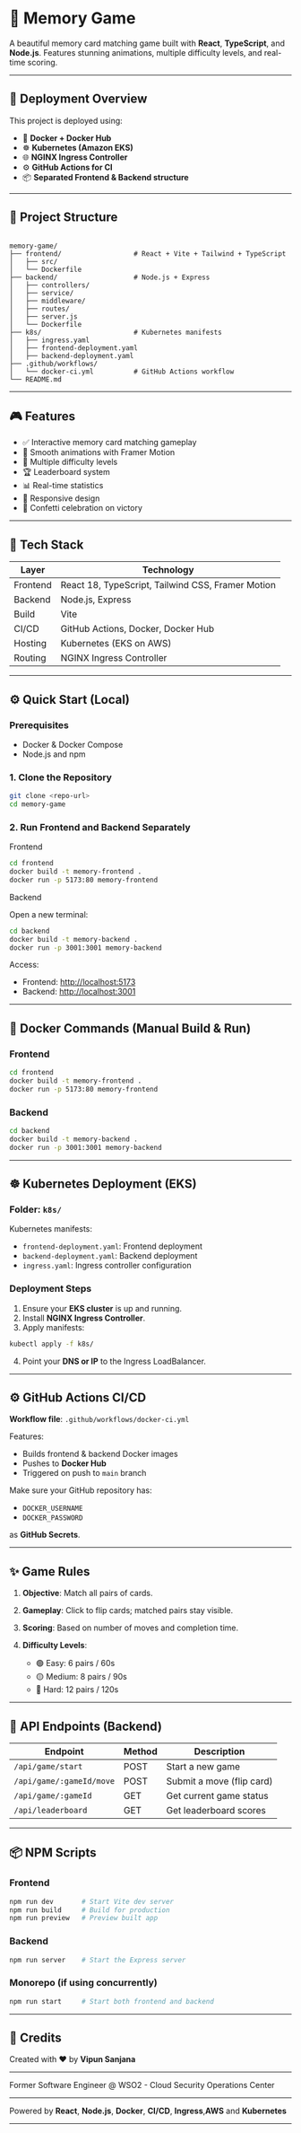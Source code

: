 # 🧠 Memory Game

A beautiful memory card matching game built with **React**, **TypeScript**, and **Node.js**. Features stunning animations, multiple difficulty levels, and real-time scoring.

---

## 🚀 Deployment Overview

This project is deployed using:

- 🐳 **Docker + Docker Hub**
- ☸️ **Kubernetes (Amazon EKS)**
- 🌐 **NGINX Ingress Controller**
- ⚙️ **GitHub Actions for CI**
- 📦 **Separated Frontend & Backend structure**

---

## 📁 Project Structure

```

memory-game/
├── frontend/                  # React + Vite + Tailwind + TypeScript
│   ├── src/
│   └── Dockerfile
├── backend/                   # Node.js + Express
│   ├── controllers/
│   ├── service/
│   ├── middleware/
│   ├── routes/
│   ├── server.js
│   └── Dockerfile
├── k8s/                       # Kubernetes manifests
│   ├── ingress.yaml
│   ├── frontend-deployment.yaml
│   ├── backend-deployment.yaml
├── .github/workflows/
│   └── docker-ci.yml          # GitHub Actions workflow
└── README.md

````

---

## 🎮 Features

- ✅ Interactive memory card matching gameplay
- 💫 Smooth animations with Framer Motion
- 🧠 Multiple difficulty levels
- 🏆 Leaderboard system
- 📊 Real-time statistics
- 📱 Responsive design
- 🎉 Confetti celebration on victory

---

## 🧱 Tech Stack

| Layer     | Technology                                    |
|-----------|-----------------------------------------------|
| Frontend  | React 18, TypeScript, Tailwind CSS, Framer Motion |
| Backend   | Node.js, Express                              |
| Build     | Vite                                           |
| CI/CD     | GitHub Actions, Docker, Docker Hub            |
| Hosting   | Kubernetes (EKS on AWS)                       |
| Routing   | NGINX Ingress Controller                      |

---

## ⚙️ Quick Start (Local)

### Prerequisites

- Docker & Docker Compose
- Node.js and npm

### 1. Clone the Repository

```bash
git clone <repo-url>
cd memory-game
````

### 2. Run Frontend and Backend Separately
Frontend

```bash
cd frontend
docker build -t memory-frontend .
docker run -p 5173:80 memory-frontend
````

Backend

Open a new terminal:

```bash
cd backend
docker build -t memory-backend .
docker run -p 3001:3001 memory-backend
````

Access:

* Frontend: [http://localhost:5173](http://localhost:5173)
* Backend: [http://localhost:3001](http://localhost:3001)

---

## 🐳 Docker Commands (Manual Build & Run)

### Frontend

```bash
cd frontend
docker build -t memory-frontend .
docker run -p 5173:80 memory-frontend
```

### Backend

```bash
cd backend
docker build -t memory-backend .
docker run -p 3001:3001 memory-backend
```

---

## ☸️ Kubernetes Deployment (EKS)

### Folder: `k8s/`

Kubernetes manifests:

* `frontend-deployment.yaml`: Frontend deployment
* `backend-deployment.yaml`: Backend deployment
* `ingress.yaml`: Ingress controller configuration

### Deployment Steps

1. Ensure your **EKS cluster** is up and running.
2. Install **NGINX Ingress Controller**.
3. Apply manifests:

```bash
kubectl apply -f k8s/
```

4. Point your **DNS or IP** to the Ingress LoadBalancer.

---

## ⚙️ GitHub Actions CI/CD

**Workflow file**: `.github/workflows/docker-ci.yml`

Features:

* Builds frontend & backend Docker images
* Pushes to **Docker Hub**
* Triggered on push to `main` branch

Make sure your GitHub repository has:

* `DOCKER_USERNAME`
* `DOCKER_PASSWORD`

as **GitHub Secrets**.

---

## ✨ Game Rules

1. **Objective**: Match all pairs of cards.
2. **Gameplay**: Click to flip cards; matched pairs stay visible.
3. **Scoring**: Based on number of moves and completion time.
4. **Difficulty Levels**:

   * 🟢 Easy: 6 pairs / 60s
   * 🟡 Medium: 8 pairs / 90s
   * 🔴 Hard: 12 pairs / 120s

---

## 🔌 API Endpoints (Backend)

| Endpoint                 | Method | Description               |
| ------------------------ | ------ | ------------------------- |
| `/api/game/start`        | POST   | Start a new game          |
| `/api/game/:gameId/move` | POST   | Submit a move (flip card) |
| `/api/game/:gameId`      | GET    | Get current game status   |
| `/api/leaderboard`       | GET    | Get leaderboard scores    |

---

## 📦 NPM Scripts

### Frontend

```bash
npm run dev       # Start Vite dev server
npm run build     # Build for production
npm run preview   # Preview built app
```

### Backend

```bash
npm run server    # Start the Express server
```

### Monorepo (if using concurrently)

```bash
npm run start     # Start both frontend and backend
```

---

## 🙌 Credits

Created with ❤️ by **Vipun Sanjana**

---
Former Software Engineer @ WSO2 - Cloud Security Operations Center

---
Powered by **React**, **Node.js**, **Docker**, **CI/CD**, **Ingress**,**AWS** and **Kubernetes**

---